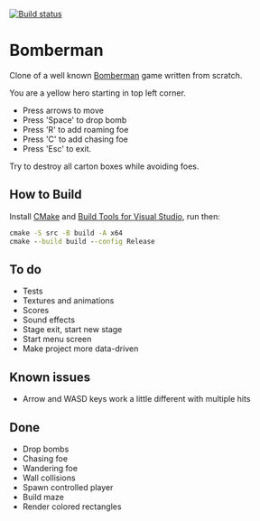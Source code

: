 [![Build status](https://ci.appveyor.com/api/projects/status/github/apanchenko/bomberman?svg=true)](https://ci.appveyor.com/api/projects/status/github/apanchenko/bomberman)

# Bomberman

Clone of a well known [Bomberman](https://m.youtube.com/watch?v=3smytj9Bu_E) game written from scratch.

You are a yellow hero starting in top left corner.

- Press arrows to move
- Press 'Space' to drop bomb
- Press 'R' to add roaming foe
- Press 'C' to add chasing foe
- Press 'Esc' to exit.

Try to destroy all carton boxes while avoiding foes.

## How to Build

Install [CMake](https://cmake.org) and [Build Tools for Visual Studio](https://visualstudio.microsoft.com/downloads/), run then:

```bat
cmake -S src -B build -A x64
cmake --build build --config Release
```

## To do

- Tests
- Textures and animations
- Scores
- Sound effects
- Stage exit, start new stage
- Start menu screen
- Make project more data-driven

## Known issues

- Arrow and WASD keys work a little different with multiple hits

## Done

- Drop bombs
- Chasing foe
- Wandering foe
- Wall collisions
- Spawn controlled player
- Build maze
- Render colored rectangles
